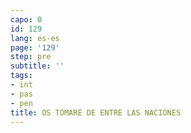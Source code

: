 ```yaml
---
capo: 0
id: 129
lang: es-es
page: '129'
step: pre
subtitle: ''
tags:
- int
- pas
- pen
title: OS TOMARÉ DE ENTRE LAS NACIONES
---
```

